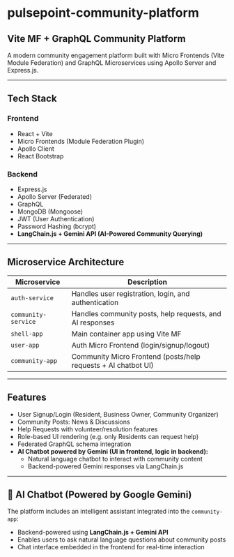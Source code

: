 # pulsepoint-community-platform

## Vite MF + GraphQL Community Platform

A modern community engagement platform built with Micro Frontends (Vite Module Federation) and GraphQL Microservices using Apollo Server and Express.js.

---

## Tech Stack

### Frontend

- React + Vite
- Micro Frontends (Module Federation Plugin)
- Apollo Client
- React Bootstrap

### Backend

- Express.js
- Apollo Server (Federated)
- GraphQL
- MongoDB (Mongoose)
- JWT (User Authentication)
- Password Hashing (bcrypt)
- **LangChain.js + Gemini API (AI-Powered Community Querying)**

---

## Microservice Architecture

| Microservice        | Description                                                    |
| ------------------- | -------------------------------------------------------------- |
| `auth-service`      | Handles user registration, login, and authentication           |
| `community-service` | Handles community posts, help requests, and AI responses       |
| `shell-app`         | Main container app using Vite MF                               |
| `user-app`          | Auth Micro Frontend (login/signup/logout)                      |
| `community-app`     | Community Micro Frontend (posts/help requests + AI chatbot UI) |

---

## Features

- User Signup/Login (Resident, Business Owner, Community Organizer)
- Community Posts: News & Discussions
- Help Requests with volunteer/resolution features
- Role-based UI rendering (e.g. only Residents can request help)
- Federated GraphQL schema integration
- **AI Chatbot powered by Gemini (UI in frontend, logic in backend):**
  - Natural language chatbot to interact with community content
  - Backend-powered Gemini responses via LangChain.js

---

## 🤖 AI Chatbot (Powered by Google Gemini)

The platform includes an intelligent assistant integrated into the `community-app`:

- Backend-powered using **LangChain.js + Gemini API**
- Enables users to ask natural language questions about community posts
- Chat interface embedded in the frontend for real-time interaction
